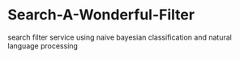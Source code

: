 # Search-A-Wonderful-Filter
search filter service using naive bayesian classification and natural language processing
